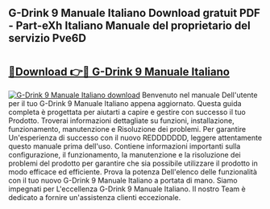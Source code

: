 ## G-Drink 9 Manuale Italiano Download gratuit PDF - Part-eXh Italiano Manuale del proprietario del servizio Pve6D

# <h2><a href="http://dfgzgq8.blite.top/?on=G-Drink+9+Manuale+Italiano">🔗Download 👉🔴 G-Drink 9 Manuale Italiano</a></h2>

[![G-Drink 9 Manuale Italiano download](https://i.imgur.com/lujVjoI.png)](http://dfgzgq8.blite.top/?on=G-Drink+9+Manuale+Italiano)
Benvenuto nel manuale Dell'utente per il tuo G-Drink 9 Manuale Italiano appena aggiornato. Questa guida completa è progettata per aiutarti a capire e gestire con successo il tuo Prodotto. Troverai informazioni dettagliate su funzioni, installazione, funzionamento, manutenzione e Risoluzione dei problemi. Per garantire Un'esperienza di successo con il nuovo REDDDDDDD, leggere attentamente questo manuale prima dell'uso. Contiene informazioni importanti sulla configurazione, il funzionamento, la manutenzione e la risoluzione dei problemi del prodotto per garantire che sia possibile utilizzare il prodotto in modo efficace ed efficiente. Prova la potenza Dell'elenco delle funzionalità con il tuo nuovo G-Drink 9 Manuale Italiano a portata di mano. Siamo impegnati per L'eccellenza G-Drink 9 Manuale Italiano. Il nostro Team è dedicato a fornire un'assistenza clienti eccezionale.
